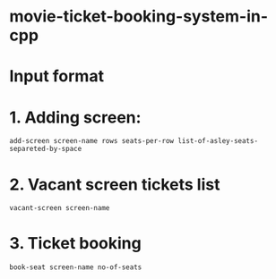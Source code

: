 # movie-ticket-booking-system-in-cpp

# Input format
  # 1. Adding screen:
    add-screen screen-name rows seats-per-row list-of-asley-seats-separeted-by-space
  
  # 2. Vacant screen tickets list
    vacant-screen screen-name
  
  # 3. Ticket booking
    book-seat screen-name no-of-seats

